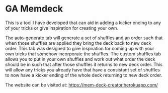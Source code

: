 # GA Memdeck

This is a tool I have developed that can aid in adding a kicker ending to any of your tricks or give inspiration for creating your own.

The auto-generate tab will generate a set of shuffles and an order such that when those shuffles are applied they bring the deck back to new deck order. This tab was designed to give inspiration for coming up with your own tricks that somehow incorporate the shuffles. The custom shuffles tab allows you to put in your own shuffles and work out what order the deck should be in such that after those shuffles it returns to new deck order. This will allow any tricks you already have that have a consistant set of shuffles to now have a kicker ending of the whole deck returning to new deck order.

The website can be visited at: 
https://mem-deck-creator.herokuapp.com/

